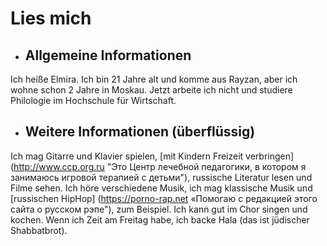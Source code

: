 # Lies mich
+ ## Allgemeine Informationen
Ich heiße Elmira. Ich bin 21 Jahre alt und komme aus Rayzan, aber ich wohne schon 2 Jahre in Moskau. Jetzt arbeite ich nicht und studiere Philologie im Hochschule für Wirtschaft. 
+ ## Weitere Informationen (überflüssig)
Ich mag Gitarre und Klavier spielen, [mit Kindern Freizeit verbringen] (http://www.ccp.org.ru "Это Центр лечебной педагогики, в котором я занимаюсь игровой терапией с детьми"), russische Literatur lesen und Filme sehen. Ich höre verschiedene Musik, ich mag klassische Musik und [russischen HipHop] (https://porno-rap.net «Помогаю с редакцией этого сайта о русском рэпе"), zum Beispiel. Ich kann gut im Chor singen und kochen. Wenn ich Zeit am Freitag habe, ich backe Hala (das ist jüdischer Shabbatbrot).
